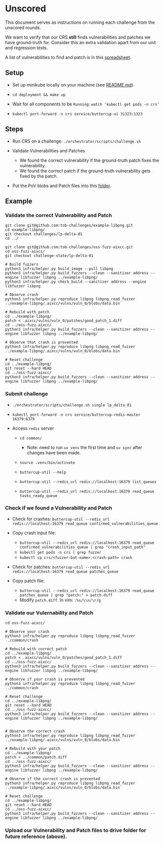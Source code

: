 # Unscored

This document serves as instructions on running each challenge from the unscored rounds.

We want to verify that our CRS **still** finds vulnerabilities and patches we have ground-truth for.
Consider this an extra validation apart from our unit and regression tests.

A list of vulnerabilities to find and patch is in this [spreadsheet](https://docs.google.com/spreadsheets/d/1y9Bj0ficMp6VvVz6bCgqYZPqv36l0Yhvxs0D_xuKgDY/edit).

## Setup

* Set up minikube locally on your machine (see [README.md](README.md)).

* `cd deployment && make up`

* Wait for all components to be `Running`: `watch 'kubectl get pods -n crs'`

* `kubectl port-forward -n crs service/buttercup-ui 31323:1323`

## Steps

* Run CRS on a challenge: `./orchestrator/scripts/challenge.sh`

* Validate Vulnerabilities and Patches
  * We found the correct vulnerability if the ground-truth patch fixes the vulnerability.
  * We found the correct patch if the ground-truth vulnerability gets fixed by the patch.

* Put the PoV blobs and Patch files into this [folder](https://drive.google.com/drive/folders/1nkOVqQJc1u15VFTboquax1CH_98RQGnS).

## Example

### Validate the correct Vulnerability and Patch

```shell
git clone git@github.com:tob-challenges/example-libpng.git
cd example-libpng/
git checkout challenges/lp-delta-01
cd ../

git clone git@github.com:tob-challenges/oss-fuzz-aixcc.git
cd oss-fuzz-aixcc/
git checkout challenge-state/lp-delta-01

# Build fuzzers
python3 infra/helper.py build_image --pull libpng
python3 infra/helper.py build_fuzzers --clean --sanitizer address --engine libfuzzer libpng ../example-libpng/
python3 infra/helper.py check_build --sanitizer address --engine libfuzzer libpng

# Observe crash
python3 infra/helper.py reproduce libpng libpng_read_fuzzer ../example-libpng/.aixcc/vulns/vuln_0/blobs/data.bin

# Rebuild with patch
cd ../example-libpng/
patch < .aixcc/vulns/vuln_0/patches/good_patch_1.diff
cd ../oss-fuzz-aixcc/
python3 infra/helper.py build_fuzzers --clean --sanitizer address --engine libfuzzer libpng ../example-libpng/

# Observe that crash is prevented
python3 infra/helper.py reproduce libpng libpng_read_fuzzer ../example-libpng/.aixcc/vulns/vuln_0/blobs/data.bin

# Reset challenge
cd ../example-libpng/
git reset --hard HEAD
cd ../oss-fuzz-aixcc/
python3 infra/helper.py build_fuzzers --clean --sanitizer address --engine libfuzzer libpng ../example-libpng/
```

### Submit challenge

* `./orchestrator/scripts/challenge.sh single lp_delta_01`

* `kubectl port-forward -n crs service/buttercup-redis-master 16379:6379`

* Access `redis` server

  * `cd common/`
    * Note: need to run `uv venv` the first time and `uv sync` after changes have been made.
  * `source .venv/bin/activate`
  * `buttercup-util --help`

  * `buttercup-util --redis_url redis://localhost:16379 list_queues`
  * `buttercup-util --redis_url redis://localhost:16379 read_queue tasks_ready_queue`

### Check if we found a Vulnerability and Patch

* Check for crashes: `buttercup-util --redis_url redis://localhost:16379 read_queue confirmed_vulnerabilities_queue`

* Copy crash input file:
  * `buttercup-util --redis_url redis://localhost:16379 read_queue confirmed_vulnerabilities_queue | grep "crash_input_path"`
  * `kubectl get pods -n crs | grep fuzzer`
  * `kubectl cp crs/<fuzzer-bot-name>:<crash-path> crash`

* Check for patches: `buttercup-util --redis_url redis://localhost:16379 read_queue patches_queue`

* Copy patch file:
  * `buttercup-util --redis_url redis://localhost:16379 read_queue patches_queue | grep "patch:" > patch.diff`
  * Modify `patch.diff`. In vim: `:%s/\\n/\r/g`

### Validate our Vulernability and Patch

```shell
cd oss-fuzz-aixcc/

# Observe your crash
python3 infra/helper.py reproduce libpng libpng_read_fuzzer ../common/crash

# Rebuild with correct patch
cd ../example-libpng/
patch < .aixcc/vulns/vuln_0/patches/good_patch_1.diff
cd ../oss-fuzz-aixcc/
python3 infra/helper.py build_fuzzers --clean --sanitizer address --engine libfuzzer libpng ../example-libpng/

# Observe if your crash is prevented
python3 infra/helper.py reproduce libpng libpng_read_fuzzer ../common/crash

# Reset challenge
cd ../example-libpng/
git reset --hard HEAD
cd ../oss-fuzz-aixcc/
python3 infra/helper.py build_fuzzers --clean --sanitizer address --engine libfuzzer libpng ../example-libpng/


# Observe the correct crash
python3 infra/helper.py reproduce libpng libpng_read_fuzzer ../example-libpng/.aixcc/vulns/vuln_0/blobs/data.bin

# Rebuild with your patch
cd ../example-libpng/
patch < ../common/patch.diff
cd ../oss-fuzz-aixcc/
python3 infra/helper.py build_fuzzers --clean --sanitizer address --engine libfuzzer libpng ../example-libpng/

# Observe if the correct crash is prevented
python3 infra/helper.py reproduce libpng libpng_read_fuzzer ../example-libpng/.aixcc/vulns/vuln_0/blobs/data.bin

# Reset challenge
cd ../example-libpng/
git reset --hard HEAD
cd ../oss-fuzz-aixcc/
python3 infra/helper.py build_fuzzers --clean --sanitizer address --engine libfuzzer libpng ../example-libpng/
```

### Upload our Vulnerability and Patch files to drive folder for future reference (above).

